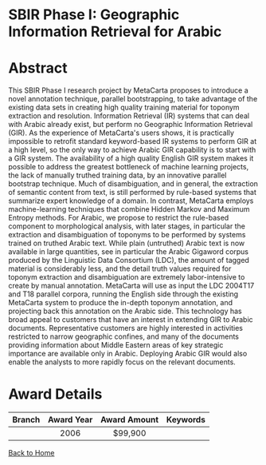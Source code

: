 
SBIR Phase I: Geographic Information Retrieval for Arabic
=========================================================

# Abstract


This SBIR Phase I research project by MetaCarta proposes to introduce a novel annotation technique, parallel bootstrapping, to take advantage of the existing data sets in creating high quality training material for toponym extraction and resolution. Information Retrieval (IR) systems that can deal with Arabic already exist, but perform no Geographic Information Retrieval (GIR). As the experience of MetaCarta's users shows, it is practically impossible to retrofit standard keyword-based IR systems to perform GIR at a high level, so the only way to achieve Arabic GIR capability is to start with a GIR system. The availability of a high quality English GIR system makes it possible to address the greatest bottleneck of machine learning projects, the lack of manually truthed training data, by an innovative parallel bootstrap technique. Much of disambiguation, and in general, the extraction of semantic content from text, is still performed by rule-based systems that summarize expert knowledge of a domain. In contrast, MetaCarta employs machine-learning techniques that combine Hidden Markov and Maximum Entropy methods. For Arabic, we propose to restrict the rule-based component to morphological analysis, with later stages, in particular the extraction and disambiguation of toponyms to be performed by systems trained on truthed Arabic text. While plain (untruthed) Arabic text is now available in large quantities, see in particular the Arabic Gigaword corpus produced by the Linguistic Data Consortium (LDC), the amount of tagged material is considerably less, and the detail truth values required for toponym extraction and disambiguation are extremely labor-intensive to create by manual annotation. MetaCarta will use as input the LDC 2004T17 and T18 parallel corpora, running the English side through the existing MetaCarta system to produce the in-depth toponym annotation, and projecting back this annotation on the Arabic side.  This technology has broad appeal to customers that have an interest in extending GIR to Arabic documents. Representative customers are highly interested in activities restricted to narrow geographic confines, and many of the documents providing information about Middle Eastern areas of key strategic importance are available only in Arabic. Deploying Arabic GIR would also enable the analysts to more rapidly focus on the relevant documents.  

# Award Details

|Branch|Award Year|Award Amount|Keywords|
| :---: | :---: | :---: | :---: |
||2006|$99,900||
  
  


[Back to Home](https://github.com/chrischow/dod_sbir_awards/JT/#85)